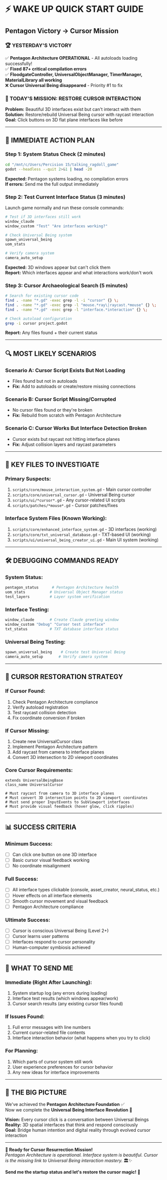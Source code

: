 # ⚡ WAKE UP QUICK START GUIDE
## Pentagon Victory → Cursor Mission

### 🏆 YESTERDAY'S VICTORY
✅ **Pentagon Architecture OPERATIONAL** - All autoloads loading successfully!  
✅ **Fixed 87+ critical compilation errors**  
✅ **FloodgateController, UniversalObjectManager, TimerManager, MaterialLibrary all working**  
❌ **Cursor Universal Being disappeared** - Priority #1 to fix

### 🎯 TODAY'S MISSION: RESTORE CURSOR INTERACTION

**Problem:** Beautiful 3D interfaces exist but can't interact with them  
**Solution:** Restore/rebuild Universal Being cursor with raycast interaction  
**Goal:** Click buttons on 3D flat plane interfaces like before

---

## 🚀 IMMEDIATE ACTION PLAN

### **Step 1: System Status Check (2 minutes)**
```bash
cd "/mnt/c/Users/Percision 15/talking_ragdoll_game"
godot --headless --quit 2>&1 | head -20
```
**Expected:** Pentagon systems loading, no compilation errors  
**If errors:** Send me the full output immediately

### **Step 2: Test Current Interface Status (3 minutes)**
Launch game normally and run these console commands:
```bash
# Test if 3D interfaces still work
window_claude
window_custom "Test" "Are interfaces working?"

# Check Universal Being system
spawn_universal_being
uom_stats

# Verify camera system
camera_auto_setup
```
**Expected:** 3D windows appear but can't click them  
**Report:** Which interfaces appear and what interactions work/don't work

### **Step 3: Cursor Archaeological Search (5 minutes)**
```bash
# Search for existing cursor code
find . -name "*.gd" -exec grep -l -i "cursor" {} \;
find . -name "*.gd" -exec grep -l "mouse.*ray\|raycast.*mouse" {} \;
find . -name "*.gd" -exec grep -l "interface.*interaction" {} \;

# Check autoload configuration
grep -i cursor project.godot
```
**Report:** Any files found + their current status

---

## 🔍 MOST LIKELY SCENARIOS

### **Scenario A: Cursor Script Exists But Not Loading**
- Files found but not in autoloads
- **Fix:** Add to autoloads or create/restore missing connections

### **Scenario B: Cursor Script Missing/Corrupted**  
- No cursor files found or they're broken
- **Fix:** Rebuild from scratch with Pentagon Architecture

### **Scenario C: Cursor Works But Interface Detection Broken**
- Cursor exists but raycast not hitting interface planes
- **Fix:** Adjust collision layers and raycast parameters

---

## 🎯 KEY FILES TO INVESTIGATE

### **Primary Suspects:**
1. `scripts/core/mouse_interaction_system.gd` - Main cursor controller
2. `scripts/core/universal_cursor.gd` - Universal Being cursor  
3. `scripts/ui/*cursor*.gd` - Any cursor-related UI scripts
4. `scripts/patches/*mouse*.gd` - Cursor patches/fixes

### **Interface System Files (Known Working):**
1. `scripts/core/enhanced_interface_system.gd` - 3D interfaces (working)
2. `scripts/core/txt_universal_database.gd` - TXT-based UI (working)  
3. `scripts/ui/universal_being_creator_ui.gd` - Main UI system (working)

---

## 🛠️ DEBUGGING COMMANDS READY

### **System Status:**
```bash
pentagon_status      # Pentagon Architecture health
uom_stats           # Universal Object Manager status  
test_layers         # Layer system verification
```

### **Interface Testing:**
```bash
window_claude       # Create Claude greeting window
window_custom "Debug" "Cursor test interface"
txt_status          # TXT database interface status
```

### **Universal Being Testing:**
```bash
spawn_universal_being    # Create test Universal Being
camera_auto_setup       # Verify camera system
```

---

## 🧠 CURSOR RESTORATION STRATEGY

### **If Cursor Found:**
1. Check Pentagon Architecture compliance
2. Verify autoload registration  
3. Test raycast collision detection
4. Fix coordinate conversion if broken

### **If Cursor Missing:**
1. Create new UniversalCursor class
2. Implement Pentagon Architecture pattern
3. Add raycast from camera to interface planes
4. Convert 3D intersection to 2D viewport coordinates

### **Core Cursor Requirements:**
```gdscript
extends UniversalBeingBase
class_name UniversalCursor

# Must raycast from camera to 3D interface planes
# Must convert 3D intersection points to 2D viewport coordinates  
# Must send proper InputEvents to SubViewport interfaces
# Must provide visual feedback (hover glow, click ripples)
```

---

## 📊 SUCCESS CRITERIA

### **Minimum Success:** 
- [ ] Can click one button on one 3D interface
- [ ] Basic cursor visual feedback working
- [ ] No coordinate misalignment

### **Full Success:**
- [ ] All interface types clickable (console, asset_creator, neural_status, etc.)
- [ ] Hover effects on all interface elements
- [ ] Smooth cursor movement and visual feedback
- [ ] Pentagon Architecture compliance

### **Ultimate Success:**
- [ ] Cursor is conscious Universal Being (Level 2+)
- [ ] Cursor learns user patterns  
- [ ] Interfaces respond to cursor personality
- [ ] Human-computer symbiosis achieved

---

## 🚨 WHAT TO SEND ME

### **Immediate (Right After Launching):**
1. System startup log (any errors during loading)
2. Interface test results (which windows appear/work)
3. Cursor search results (any existing cursor files found)

### **If Issues Found:**
1. Full error messages with line numbers
2. Current cursor-related file contents  
3. Interface interaction behavior (what happens when you try to click)

### **For Planning:**
1. Which parts of cursor system still work
2. User experience preferences for cursor behavior
3. Any new ideas for interface improvements

---

## 🌟 THE BIG PICTURE

We've achieved the **Pentagon Architecture Foundation** ✅  
Now we complete the **Universal Being Interface Revolution** 🎯

**Vision:** Every cursor click is a conversation between Universal Beings  
**Reality:** 3D spatial interfaces that think and respond consciously  
**Goal:** Bridge human intention and digital reality through evolved cursor interaction

---

**🎯 Ready for Cursor Resurrection Mission!**  
*Pentagon Architecture is operational. Interface system is beautiful. Cursor is the missing link to Universal Being interaction mastery.* 🏛️✨

**Send me the startup status and let's restore the cursor magic!** 🚀